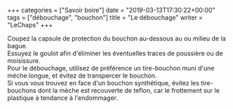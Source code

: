 +++
categories = ["Savoir boire"]
date = "2019-03-13T17:30:22+00:00"
tags = ["débouchage", "bouchon"]
title = "Le débouchage"
writer = "LeChaps"
+++

Coupez la capsule de protection du bouchon au-dessous au ou milieu de la bague.  
Essuyez le goulot afin d'éliminer les éventuelles traces de poussière ou de moisissure.  
Pour le débouchage, utilisez de préférence un tire-bouchon muni d'une méche longue, et évitez de transpercer le bouchon.  
Si vous vous trouvez en face d'un bouchon synthétique, évitez les tire-bouchons dont la mèche est recouverte de teflon, car le frottement sur le plastique à tendance à l'endommager.
